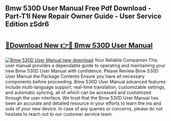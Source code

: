 ## Bmw 530D User Manual Free Pdf Download - Part-T1I New Repair Owner Guide - User Service Edition zSdr6

# <h2><a href="http://bc53547.oget.top/?id=Bmw+530D+User+Manual">🔗Download New 👉🔴 Bmw 530D User Manual</a></h2>

[![Bmw 530D User Manual new download](https://i.imgur.com/5g1atiW.png)](http://bc53547.oget.top/?id=Bmw+530D+User+Manual)
Your Reliable Companion This user manual provides a dependable guide to operating and maintaining your new Bmw 530D User Manual with confidence. Please Review Bmw 530D User Manual the Package Contents Ensure you have all necessary components before proceeding. Bmw 530D User Manual advanced features include multi-language support, real-time translation, customizable settings, and automatic syncing, all of which can be accessed and customized through the user interface. We trust that the Bmw 530D User Manual has been an accurate and detailed resource in your efforts to learn the ins and outs of your new device. In case of any queries or concerns, please do not hesitate to reach out to our customer service team.
